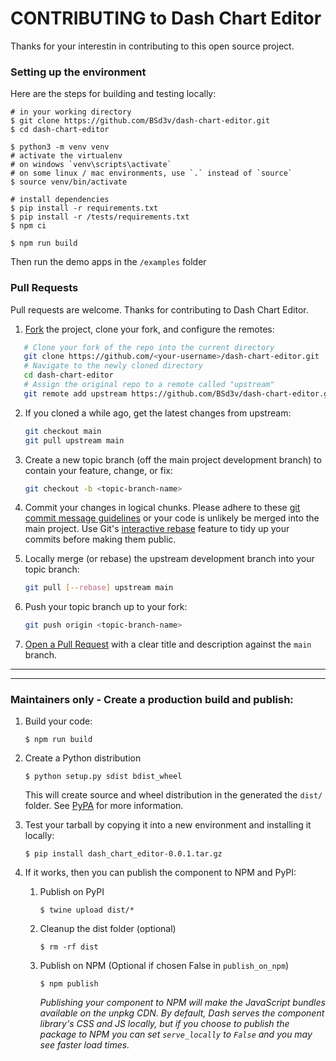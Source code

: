 # CONTRIBUTING to Dash Chart Editor

Thanks for your interestin in contributing to this open source project.

### Setting up the environment
Here are the steps for building and testing locally:

```
# in your working directory
$ git clone https://github.com/BSd3v/dash-chart-editor.git
$ cd dash-chart-editor

$ python3 -m venv venv
# activate the virtualenv
# on windows `venv\scripts\activate`
# on some linux / mac environments, use `.` instead of `source`
$ source venv/bin/activate

# install dependencies
$ pip install -r requirements.txt 
$ pip install -r /tests/requirements.txt
$ npm ci

$ npm run build  
```
Then run the demo apps in the `/examples` folder



### Pull Requests

Pull requests are welcome. Thanks for contributing to Dash Chart Editor.

1. [Fork](https://help.github.com/articles/fork-a-repo/) the project, clone your fork,
   and configure the remotes:

```bash
   # Clone your fork of the repo into the current directory
   git clone https://github.com/<your-username>/dash-chart-editor.git
   # Navigate to the newly cloned directory
   cd dash-chart-editor
   # Assign the original repo to a remote called "upstream"
   git remote add upstream https://github.com/BSd3v/dash-chart-editor.git
```

2. If you cloned a while ago, get the latest changes from upstream:

   ```bash
   git checkout main
   git pull upstream main
   ```

3. Create a new topic branch (off the main project development branch) to
   contain your feature, change, or fix:

   ```bash
   git checkout -b <topic-branch-name>
   ```

4. Commit your changes in logical chunks. Please adhere to these [git commit
   message guidelines](https://tbaggery.com/2008/04/19/a-note-about-git-commit-messages.html)
   or your code is unlikely be merged into the main project. Use Git's
   [interactive rebase](https://help.github.com/articles/about-git-rebase/)
   feature to tidy up your commits before making them public.

5. Locally merge (or rebase) the upstream development branch into your topic branch:

   ```bash
   git pull [--rebase] upstream main
   ```

6. Push your topic branch up to your fork:

   ```bash
   git push origin <topic-branch-name>
   ```

7. [Open a Pull Request](https://help.github.com/articles/about-pull-requests/)
   with a clear title and description against the `main` branch.

------------
------------

### Maintainers only - Create a production build and publish:

1. Build your code:
    ```
    $ npm run build
    ```
2. Create a Python distribution
    ```
    $ python setup.py sdist bdist_wheel
    ```
    This will create source and wheel distribution in the generated the `dist/` folder.
    See [PyPA](https://packaging.python.org/guides/distributing-packages-using-setuptools/#packaging-your-project)
    for more information.

3. Test your tarball by copying it into a new environment and installing it locally:
    ```
    $ pip install dash_chart_editor-0.0.1.tar.gz
    ```

4. If it works, then you can publish the component to NPM and PyPI:
    1. Publish on PyPI
        ```
        $ twine upload dist/*
        ```
    2. Cleanup the dist folder (optional)
        ```
        $ rm -rf dist
        ```
    3. Publish on NPM (Optional if chosen False in `publish_on_npm`)
        ```
        $ npm publish
        ```
        _Publishing your component to NPM will make the JavaScript bundles available on the unpkg CDN. By default, Dash serves the component library's CSS and JS locally, but if you choose to publish the package to NPM you can set `serve_locally` to `False` and you may see faster load times._
